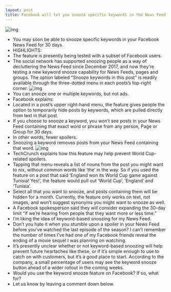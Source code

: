 ```yaml
---
layout: post
title: Facebook will let you snooze specific keywords in the News Feed for 30 days
---
```

![img](http://media.idownloadblog.com/wp-content/uploads/2018/06/FAcebook-keyword-snooze-button.png)
* You may soon be able to snooze specific keywords in your Facebook News Feed for 30 days.
* HIGHLIGHTS:
* The feature is presently being tested with a subset of Facebook users.
* The social network has supported snoozing people as a way of decluttering the News Feed since December 2017, and now they’re testing a new keyword snooze capability for News Feeds, pages and groups. The option labeled “Snooze keywords in this post” is readily available through the three-dotted menu in each posts’s top-right corner.
![img](http://media.idownloadblog.com/wp-content/uploads/2018/06/Facebook-Keyword-Snooze-image-001.jpg)
* You can snooze one or multiple keywords, but not ads.
* Facebook explains:
* Located in a post’s upper right-hand menu, the feature gives people the option to temporarily hide posts by keywords, which are pulled directly from text in that post.
* If you choose to snooze a keyword, you won’t see posts in your News Feed containing that exact word or phrase from any person, Page or Group for 30 days.
* In other words, fewer spoilers.
* Snoozing a keyword removes posts from your News Feed containing that word.
![img](http://media.idownloadblog.com/wp-content/uploads/2018/06/Facebook-Keyword-Snooze-image-002.jpg)
* TechCrunch explains how this feature may help prevent World Cup-related spoilers.
* Tapping that menu reveals a list of nouns from the post you might want to nix, without common words like ‘the’ in the way. So if you used the feature on a post that said ‘England won its World Cup game against Tunisia! Yes!’, the feature would pull out ‘World Cup’, ‘England’ and ‘Tunisia’.
* Select all that you want to snooze, and posts containing them will be hidden for a month. Currently, the feature only works on text, not images, and won’t suggest synonyms you might want to snooze as well.
* A Facebook spokesperson said they will consider expanding the 30-day limit “if we’re hearing from people that they want more or less time.”
* I’m liking the idea of keyword-based snoozing for my News Feed.
* Don’t you hate it when you stumble upon a spoiler in your News Feed before you’ve watched the last episode of the season? I can’t remember the number of times I’ve had one of my Facebook friends reveal the ending of a movie sequel I was planning on watching.
* It’s presently unclear whether or not keyword-based snoozing will help prevent future heartaches like these, or if it’s simple enough to use to catch on with customers, but it’s a good place to start. According to the company, a small percentage of users may see the keyword snooze button ahead of a wider rollout in the coming weeks.
* Would you use the keyword snooze feature on Facebook? If so, what for?
* Let us know by leaving a comment down below.

